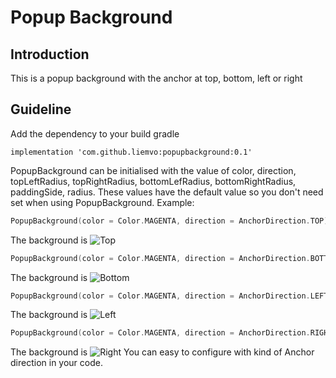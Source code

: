 # Popup Background

## Introduction

This is a popup background with the anchor at top, bottom, left or right

## Guideline

Add the dependency to your build gradle 
```
implementation 'com.github.liemvo:popupbackground:0.1'
```

PopupBackground can be initialised with the value of color, direction, topLeftRadius, topRightRadius, bottomLefRadius, bottomRightRadius, paddingSide, radius. These values have the default value so you don't need set when using PopupBackground.
Example:

``` kotlin
PopupBackground(color = Color.MAGENTA, direction = AnchorDirection.TOP)
```

The background is ![Top](images/top.png)

``` kotlin
PopupBackground(color = Color.MAGENTA, direction = AnchorDirection.BOTTOM)
```

The background is ![Bottom](images/bottom.png)

``` kotlin
PopupBackground(color = Color.MAGENTA, direction = AnchorDirection.LEFT)
```

The background is ![Left](images/left.png)

``` kotlin
PopupBackground(color = Color.MAGENTA, direction = AnchorDirection.RIGHT)
```

The background is ![Right](images/right.png)
You can easy to configure with kind of Anchor direction in your code.
